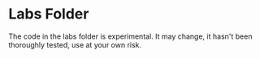 Labs Folder
===========
The code in the labs folder is experimental. It may change, it hasn't been thoroughly tested, use at your own risk.
